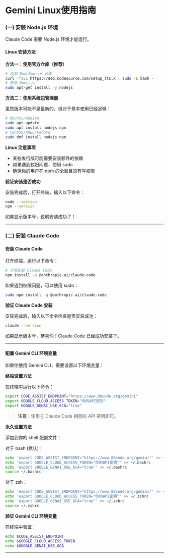 # Gemini Linux使用指南

### (一) 安装 Node.js 环境

Claude Code 需要 Node.js 环境才能运行。

#### Linux 安装方法

**方法一：使用官方仓库（推荐）**

```bash
# 添加 NodeSource 仓库
curl -fsSL https://deb.nodesource.com/setup_lts.x | sudo -E bash -
# 安装 Node.js
sudo apt-get install -y nodejs
```

**方法二：使用系统包管理器**

虽然版本可能不是最新的，但对于基本使用已经足够：

```bash
# Ubuntu/Debian
sudo apt update
sudo apt install nodejs npm
# CentOS/RHEL/Fedora
sudo dnf install nodejs npm
```

**Linux 注意事项**

- 某些发行版可能需要安装额外的依赖
- 如果遇到权限问题，使用 sudo
- 确保你的用户在 npm 的全局目录有写权限

**验证安装是否成功**

安装完成后，打开终端，输入以下命令：

```bash
node --version
npm --version
```

如果显示版本号，说明安装成功了！

***

### (二) 安装 Claude Code

#### 安装 Claude Code

打开终端，运行以下命令：

```bash
# 全局安装 Claude Code
npm install -g @anthropic-ai/claude-code
```

如果遇到权限问题，可以使用 sudo：

```bash
sudo npm install -g @anthropic-ai/claude-code
```

**验证 Claude Code 安装**

安装完成后，输入以下命令检查是否安装成功：

```bash
claude --version
```

如果显示版本号，恭喜你！Claude Code 已经成功安装了。

***

#### 配置 Gemini CLI 环境变量

如果你使用 Gemini CLI，需要设置以下环境变量：

**终端设置方法**

在终端中运行以下命令：

```bash
export CODE_ASSIST_ENDPOINT="https://www.88code.org/gemini"
export GOOGLE_CLOUD_ACCESS_TOKEN="你的API密钥"
export GOOGLE_GENAI_USE_GCA="true"
```

> **注意**：使用与 Claude Code 相同的 API 密钥即可。

**永久设置方法**

添加到你的 shell 配置文件：

对于 bash (默认)：

```bash
echo 'export CODE_ASSIST_ENDPOINT="https://www.88code.org/gemini"' >> ~/.bashrc
echo 'export GOOGLE_CLOUD_ACCESS_TOKEN="你的API密钥"' >> ~/.bashrc
echo 'export GOOGLE_GENAI_USE_GCA="true"' >> ~/.bashrc
source ~/.bashrc
```

对于 zsh：

```bash
echo 'export CODE_ASSIST_ENDPOINT="https://www.88code.org/gemini"' >> ~/.zshrc
echo 'export GOOGLE_CLOUD_ACCESS_TOKEN="你的API密钥"' >> ~/.zshrc
echo 'export GOOGLE_GENAI_USE_GCA="true"' >> ~/.zshrc
source ~/.zshrc
```

**验证 Gemini CLI 环境变量**

在终端中验证：

```bash
echo $CODE_ASSIST_ENDPOINT
echo $GOOGLE_CLOUD_ACCESS_TOKEN
echo $GOOGLE_GENAI_USE_GCA
```

***